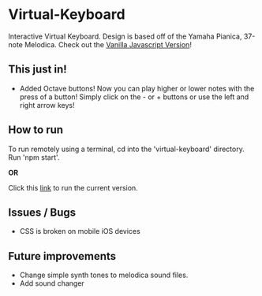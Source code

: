 # Virtual-Keyboard

Interactive Virtual Keyboard. Design is based off of the Yamaha Pianica, 37-note Melodica. Check out the [Vanilla Javascript Version](https://github.com/jmgcito/virtual-keyboard-vanilla)!

## This just in!
 - Added Octave buttons! Now you can play higher or lower notes with the press of a button! Simply click on the - or + buttons or use the left and  right arrow keys!


## How to run

 To run remotely using a terminal, cd into the 'virtual-keyboard' directory. Run 'npm start'.

**OR**

 Click this [link](https://virtual-keyboard.onrender.com/) to run the current version.
 
## Issues / Bugs
- CSS is broken on mobile iOS devices

## Future improvements
- Change simple synth tones to melodica sound files. 
- Add sound changer
